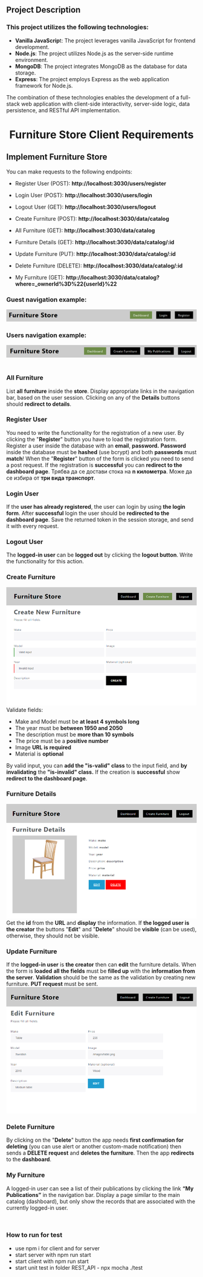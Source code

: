 ## Project Description

### This project utilizes the following technologies:

- **Vanilla JavaScrip**t: The project leverages vanilla JavaScript for frontend development.
- **Node.js**: The project utilizes Node.js as the server-side runtime environment.
- **MongoDB**: The project integrates MongoDB as the database for data storage.
- **Express**: The project employs Express as the web application framework for Node.js.

The combination of these technologies enables the development of a full-stack web application with client-side interactivity, server-side logic, data persistence, and RESTful API implementation.
&nbsp;
<h1  align="center">Furniture Store Client Requirements</h1>
   

## Implement Furniture Store

You can make requests to the following endpoints:

 -  Register User (POST): **http://localhost:3030/users/register**
 - Login User (POST): **http://localhost:3030/users/login**
 - Logout User (GET): **http://localhost:3030/users/logout**
&nbsp;

 - Create Furniture (POST): **http://localhost:3030/data/catalog**
 - All Furniture (GET): **http://localhost:3030/data/catalog**
 - Furniture Details (GET): **http://localhost:3030/data/catalog/:id**
 - Update Furniture (PUT): **http://localhost:3030/data/catalog/:id**
 - Delete Furniture (DELETE):  **http://localhost:3030/data/catalog/:id**
 - My Furniture (GET): **http://localhost:3030/data/catalog?where=_ownerId%3D%22{userId}%22**
&nbsp;

### **Guest** navigation example:
![Guest navigation image](https://github.com/boyan-boyanov/FullStackProject/blob/main/images/navGuest.png)

### **Users** navigation example:
![Guest navigation image](https://github.com/boyan-boyanov/FullStackProject/blob/main/images/loggedNav.png)
&nbsp;

### All Furniture
List **all** **furniture** inside the **store**. Display appropriate links in the navigation bar, based on the user session.
Clicking on any of the **Details** buttons should **redirect to details**.

### Register User

You need to write the functionality for the registration of a new user. By clicking the "**Register**" button you have to load the registration form. Register a user inside the database with an **email**, **password.**  **Password** inside the database must be **hashed** (use bcrypt) and both **passwords** must **match**!
When the "**Register**" button of the form is clicked you need to send a post request.
If the registration is **successful** you can **redirect to the dashboard page**.
Трябва да се достави стока на **n километра**.  Може да се избира от  **три вида транспорт**.

### Login User

If the **user has already registered**, the user can login by using **the login form**. After **successful** login the user should be **redirected to the dashboard page**. Save the returned token in the session storage, and send it with every request.

### Logout User

The **logged-in user** can be **logged out** by clicking the **logout button**. Write the functionality for this action.

### Create Furniture
![Guest navigation image](https://github.com/boyan-boyanov/FullStackProject/blob/main/images/createItem.png)
Validate fields:

 - Make and Model must be **at least 4 symbols long**
 - The year must be **between 1950 and 2050**
 - The description must be **more than 10 symbols**
 - The price must be a **positive number**
 - Image **URL is required**
 - Material is **optional**

By valid input, you can **add the "is-valid" class** to the input field, and **by invalidating** the **"is-invalid" class.**
If the creation is **successful** show **redirect to the dashboard page**.

### Furniture Details
![Guest navigation image](https://github.com/boyan-boyanov/FullStackProject/blob/main/images/Details.png)
Get the **id** from the **URL**  and **display** the information. If **the logged user is the creator** the buttons "**Edit**" and "**Delete**" should be **visible** (can be used), otherwise, they should not be visible.

### Update Furniture

If the **logged-in user** is **the creator** then can **edit** the furniture details. When the form is **loaded** **all the fields** must be **filled up** with the **information from the server**. **Validation** should be the same as the validation by creating new furniture. **PUT request** must be sent.
![Guest navigation image](https://github.com/boyan-boyanov/FullStackProject/blob/main/images/update.png)

### Delete Furniture

By clicking on the "**Delete**" button the app needs **first confirmation for deleting** (you can use alert or another custom-made notification)  then sends a **DELETE request** and **deletes the furniture**. Then the app **redirects** to the **dashboard**.

### My Furniture

A logged-in user can see a list of their publications by clicking the link **“My Publications”** in the navigation bar. Display a page similar to the main catalog (dashboard), but only show the records that are associated with the currently logged-in user.

&nbsp;

### How to run for test

- use npm i for client and for server
- start server with npm run start
- start client with npm run start
- start unit test in folder REST_API - npx mocha ./test
